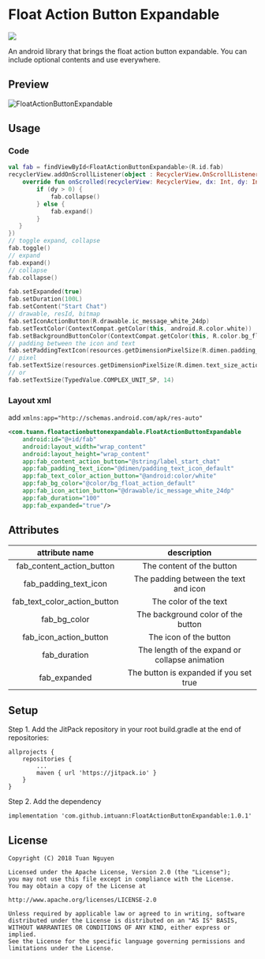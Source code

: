 # Float Action Button Expandable

[![](https://jitpack.io/v/imtuann/FloatActionButtonExpandable.svg)](https://jitpack.io/#imtuann/FloatActionButtonExpandable)

An android library that brings the float action button expandable. You can include optional contents and use everywhere.

## Preview

![FloatActionButtonExpandable][FloatActionButtonExpandable]

## Usage

### Code

```kotlin
val fab = findViewById<FloatActionButtonExpandable>(R.id.fab)
recyclerView.addOnScrollListener(object : RecyclerView.OnScrollListener() {
    override fun onScrolled(recyclerView: RecyclerView, dx: Int, dy: Int) {
        if (dy > 0) {
            fab.collapse()
        } else {
            fab.expand()
        }
   }
})
// toggle expand, collapse
fab.toggle()
// expand
fab.expand()
// collapse
fab.collapse()

fab.setExpanded(true)
fab.setDuration(100L)
fab.setContent("Start Chat")
// drawable, resId, bitmap
fab.setIconActionButton(R.drawable.ic_message_white_24dp)
fab.setTextColor(ContextCompat.getColor(this, android.R.color.white))
fab.setBackgroundButtonColor(ContextCompat.getColor(this, R.color.bg_float_action_default))
// padding between the icon and text
fab.setPaddingTextIcon(resources.getDimensionPixelSize(R.dimen.padding_text_icon_default))
// pixel
fab.setTextSize(resources.getDimensionPixelSize(R.dimen.text_size_action_button_default).toFloat())
// or
fab.setTextSize(TypedValue.COMPLEX_UNIT_SP, 14)
```

### Layout xml

add `xmlns:app="http://schemas.android.com/apk/res-auto"`

```xml
<com.tuann.floatactionbuttonexpandable.FloatActionButtonExpandable
    android:id="@+id/fab"
    android:layout_width="wrap_content"
    android:layout_height="wrap_content"
    app:fab_content_action_button="@string/label_start_chat"
    app:fab_padding_text_icon="@dimen/padding_text_icon_default"
    app:fab_text_color_action_button="@android:color/white"
    app:fab_bg_color="@color/bg_float_action_default"
    app:fab_icon_action_button="@drawable/ic_message_white_24dp"
    app:fab_duration="100"
    app:fab_expanded="true"/>
```

## Attributes

|attribute name|description|
|:-:|:-:|
|fab_content_action_button|The content of the button|
|fab_padding_text_icon|The padding between the text and icon|
|fab_text_color_action_button|The color of the text|
|fab_bg_color|The background color of the button|
|fab_icon_action_button|The icon of the button|
|fab_duration|The length of the expand or collapse animation|
|fab_expanded|The button is expanded if you set true|

## Setup

Step 1. Add the JitPack repository in your root build.gradle at the end of repositories:
```
allprojects {
    repositories {
        ...
        maven { url 'https://jitpack.io' }
    }
}
```

Step 2. Add the dependency
```
implementation 'com.github.imtuann:FloatActionButtonExpandable:1.0.1'
```

## License

```
Copyright (C) 2018 Tuan Nguyen

Licensed under the Apache License, Version 2.0 (the "License");
you may not use this file except in compliance with the License.
You may obtain a copy of the License at

http://www.apache.org/licenses/LICENSE-2.0

Unless required by applicable law or agreed to in writing, software
distributed under the License is distributed on an "AS IS" BASIS,
WITHOUT WARRANTIES OR CONDITIONS OF ANY KIND, either express or implied.
See the License for the specific language governing permissions and
limitations under the License.
```

[FloatActionButtonExpandable]: /art/FloatActionButtonExpandable.gif